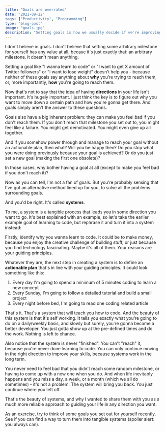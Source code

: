 ```yaml
---
title: "Goals are overrated"
date: "2021-09-22"
tags: ["Productivity", "Programming"]
type: "blog-post"
image: "goals.jpg"
description: "Setting goals is how we usually decide if we're improving ourselves, but what if there was a better way?"
---
```


I don't believe in goals. I don't believe that setting some arbitrary milestone for yourself has any value at all, becaue it's just exactly that: an arbitrary milestone. It doesn't mean anything.

Setting a goal like "I wanna learn to code" or "I want to get X amount of Twitter followers" or "I want to lose weight" doesn't help you - because neither of these goals say anything about **why** you're trying to reach them, or, more importantly, **how** you're going to reach them.

Now that's not to say that the idea of having **directions** in your life isn't important. It's hugely important. I just think the key is to figure out why you want to move down a certain path and how you're gonna get there. And goals simply aren't the answer to these questions.

Goals also have a big inherent problem: they can make you feel bad if you don't reach them. If you don't reach that milestone you set out to, you might feel like a failure. You might get demotivated. You might even give up all together.

And if you somehow power through and manage to reach your goal without an actionable plan, then what? Will you be happy then? Do you stop what you were doing previously because your goal is achieved? Or do you just set a new goal (making the first one obsolete)?

In those cases, why bother having a goal at all (except to make you feel bad if you don't reach it)?

Now as you can tell, I'm not a fan of goals. But you're probably sensing that I've got an alternative method lined up for you, to solve all the problems surrounding goals.

And you'd be right. It's called **systems**.

To me, a system is a tangible process that leads you in some direction you want to go. It's best explained with an example, so let's take the earlier example goal of learning to code, but rephrase it and turn it into a system instead:

Firstly, identify why you wanna learn to code. It could be to make money, because you enjoy the creative challenge of building stuff, or just because you find technology fascinating. Maybe it's all of them. Your reasons are your guiding principles.

Whatever they are, the next step in creating a system is to define an **actionable plan** that's in line with your guiding principles. It could look something like this:

1. Every day I'm going to spend a minimum of 5 minutes coding to learn a new concept
1. Every Sunday, I'm going to follow a detailed tutorial and build a small project
1. Every night before bed, I'm going to read one coding related article

That's it. That's a system that will teach you how to code. And the beauty of this system is that it's self working. It tells you exactly what you're going to do on a daily/weekly basis, and slowly but surely, you're gonna become a better developer. You just gotta show up at the pre-defined times and do the work. Nothing is left to chance.

Also notice that the system is never "finished". You can't "reach" it, because you're never done learning to code. You can only continue moving in the right direction to improve your skills, because systems work in the long term.

You never need to feel bad that you didn't reach some random milestone, or having to come up with a new one when you do. And when life inevitably happens and you miss a day, a week, or a month (which we all do sometimes) - it's not a problem: The system will bring you back. You just continue where you left off.

That's the beauty of systems, and why I wanted to share them with you as a much more reliable approach to guiding your life in any direction you want.

As an exercise, try to think of some goals you set out for yourself recently. See if you can find a way to turn them into tangible systems (spoiler alert: you always can).

​
